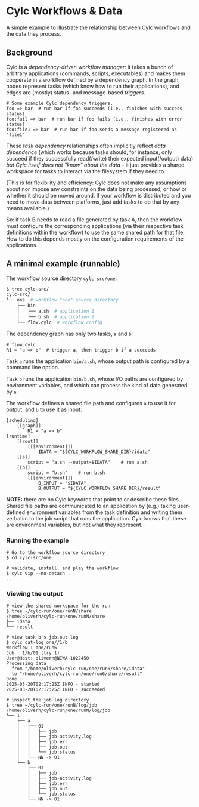 # Cylc Workflows &amp; Data

A simple example to illustrate the relationship between Cylc workflows and the
data they process.

## Background

Cylc is a *dependency-driven workflow manager*: it takes a bunch of arbitrary
applications (commands, scripts, executables) and makes them cooperate in a
workflow defined by a dependency graph. In the graph, nodes represent tasks
(which know how to run their applications), and edges are (mostly) status-
and message-based *triggers*.

```cylc
# Some example Cylc dependency triggers.
foo => bar  # run bar if foo succeeds (i.e., finishes with success status)
foo:fail => bar  # run bar if foo fails (i.e., finishes with error status)
foo:file1 => bar  # run bar if foo sends a message registered as "file1"
```

These *task dependency* relationships often implicitly reflect *data dependence*
(which works because tasks should, for instance, only succeed if they
successfully read(/write) their expected input(/output) data) *but Cylc itself
does not "know" about the data* - it just provides a shared workspace for
tasks to interact via the filesystem if they need to.

(This is for flexibility and efficiency: Cylc does not make any assumptions
about nor impose any constraints on the data being processed, or how or
whether it should be moved around. If your workflow is distributed and you need to
move data between platforms, just add tasks to do that by any means available.)

So: if task B needs to read a file generated by task A, then the workflow
must configure the corresponding applications (via their respective task
definitions within the workflow) to use the same shared path for that
file. How to do this depends mostly on the configuration requirements of
the applications.

## A minimal example (runnable)

The workflow source directory `cylc-src/one`:

```bash
$ tree cylc-src/
cylc-src/
└── one  # workflow "one" source directory
    ├── bin
    │   ├── a.sh  # application 1
    │   └── b.sh  # application 2
    └── flow.cylc  # workflow config
```

The dependency graph has only two tasks, `a` and `b`:

```cylc
# flow.cylc
R1 = "a => b"  # trigger a, then trigger b if a succeeds
```

Task `a` runs the application `bin/a.sh`, whose output path is configured
by a command line option.

Task `b` runs the application `bin/b.sh`, whose I/O paths are configured by
environment variables, and which can process the kind of data generated by `a`.

The workflow defines a shared file path and configures `a` to use it for
output, and `b` to use it as input:

```cylc
[scheduling]
    [[graph]]
        R1 = "a => b"
[runtime]
    [[root]]
        [[[environment]]]
            IDATA = "${CYLC_WORKFLOW_SHARE_DIR}/idata"
    [[a]]
        script = "a.sh --output=$IDATA"    # run a.sh
    [[b]]
        script = "b.sh"    # run b.sh
        [[[environment]]]
            B_INPUT = "$IDATA"
            B_OUTPUT = "${CYLC_WORKFLOW_SHARE_DIR}/result"
```

**NOTE:** there are no Cylc keywords that point to or describe these files.
Shared file paths are communicated to an application by (e.g.) taking
user-defined environment variables from the task definition and writing
them verbatim to the job script that runs the application. Cylc knows that
these are environment variables, but not what they represent.

### Running the example

```console
# Go to the workflow source directory
$ cd cylc-src/one

# validate, install, and play the workflow
$ cylc vip --no-detach .
...
```

### Viewing the output

```console
# view the shared workspace for the run
$ tree ~/cylc-run/one/runN/share
/home/oliverh/cylc-run/one/runN/share
├── idata
└── result

# view task b's job.out log
$ cylc cat-log one//1/b
Workflow : one/run6
Job : 1/b/01 (try 1)
User@Host: oliverh@NIWA-1022450
Processing data
  from "/home/oliverh/cylc-run/one/run6/share/idata"
  to "/home/oliverh/cylc-run/one/run6/share/result"
Done
2025-03-20T02:17:25Z INFO - started
2025-03-20T02:17:25Z INFO - succeeded

# inspect the job log directory
$ tree ~/cylc-run/one/runN/log/job
/home/oliverh/cylc-run/one/runN/log/job
└── 1
    ├── a
    │   ├── 01
    │   │   ├── job
    │   │   ├── job-activity.log
    │   │   ├── job.err
    │   │   ├── job.out
    │   │   └── job.status
    │   └── NN -> 01
    └── b
        ├── 01
        │   ├── job
        │   ├── job-activity.log
        │   ├── job.err
        │   ├── job.out
        │   └── job.status
        └── NN -> 01

```
